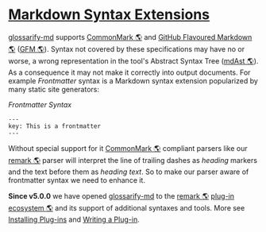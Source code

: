 # [Markdown Syntax Extensions](#markdown-syntax-extensions)

<!--
aliases: Markdown syntax extensions
-->

[glossarify-md][1] supports [CommonMark 🌎][2] and [GitHub Flavoured Markdown 🌎][3] ([GFM 🌎][3]). Syntax not covered by these specifications may have no or worse, a wrong representation in the tool's Abstract Syntax Tree ([mdAst 🌎][4]). As a consequence it may not make it correctly into output documents. For example *Frontmatter* syntax is a Markdown syntax extension popularized by many static site generators:

*Frontmatter Syntax*

    ---
    key: This is a frontmatter
    ---

Without special support for it [CommonMark 🌎][2] compliant parsers like our [remark 🌎][5] parser will interpret the line of trailing dashes as *heading* markers and the text before them as *heading text*. So to make our parser aware of frontmatter syntax we need to enhance it.

**Since v5.0.0** we have opened [glossarify-md][1] to the [remark 🌎][5] [plug-in ecosystem 🌎][6] and its support of additional syntaxes and tools. More see [Installing Plug-ins][7] and [Writing a Plug-in][8].

[1]: https://github.com/about-code/glossarify-md

[2]: https://commonmark.org "Effort on providing a minimal set of standardized Markdown syntax."

[3]: https://github.github.com/gfm/ "GitHub Flavoured Markdown"

[4]: https://github.com/syntax-tree/mdast "Specification and Implementation of a Markdown Abstract Syntax Tree."

[5]: https://github.com/remarkjs/remark "remark is a parser and compiler project under the unified umbrella for Markdown text files in particular."

[6]: https://github.com/remarkjs/awesome-remark "A curated list of remark plug-ins."

[7]: https://github.com/about-code/glossarify-md/blob/master/doc/plugins.md#installing-and-configuring-plug-ins "The following example demonstrates how to install remark-frontmatter, a syntax plug-in from the remark plug-in ecosystem which makes glossarify-md (resp."

[8]: https://github.com/about-code/glossarify-md/blob/master/doc/plugins-dev.md#writing-a-plug-in
